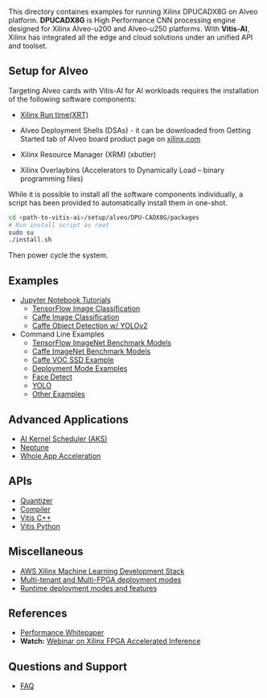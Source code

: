 This directory containes examples for running Xilinx DPUCADX8G on Alveo platform. **DPUCADX8G**  is High Performance CNN processing engine designed for Xilinx Alveo-u200 and Alveo-u250 platforms. With **Vitis-AI**, Xilinx has integrated all the edge and cloud solutions under an unified API and toolset.

## Setup for Alveo
Targeting Alveo cards with Vitis-AI for AI workloads requires the installation of the following software components:

* [Xilinx Run time(XRT)](https://github.com/Xilinx/XRT)

* Alveo Deployment Shells (DSAs) - it  can be downloaded from Getting Started tab of Alveo board product page on [xilinx.com](https://www.xilinx.com)

* Xilinx Resource Manager (XRM) (xbutler)

* Xilinx Overlaybins (Accelerators to Dynamically Load – binary programming files)

While it is possible to install all the software components individually, a script has been provided to automatically install them in one-shot.

```sh
cd <path-to-vitis-ai>/setup/alveo/DPU-CADX8G/packages
# Run install script as root
sudo su
./install.sh
```
Then power cycle the system.

## Examples
 - [Jupyter Notebook Tutorials](../../examples/DPU-CADX8G/notebooks/README.md)
   - [TensorFlow Image Classification](../../examples/DPU-CADX8G/notebooks/image_classification_tensorflow.ipynb)
   - [Caffe Image Classification](../../examples/DPU-CADX8G/notebooks/image_classification_caffe.ipynb)
   - [Caffe Object Detection w/ YOLOv2](../../examples/DPU-CADX8G/notebooks/object_detection_yolov2.ipynb)
 - Command Line Examples
   - [TensorFlow ImageNet Benchmark Models](../../examples/DPU-CADX8G/tensorflow/README.md)
   - [Caffe ImageNet Benchmark Models](../../examples/DPU-CADX8G/caffe/README.md)
   - [Caffe VOC SSD Example](../../examples/DPU-CADX8G/caffe/ssd-detect/README.md)
   - [Deployment Mode Examples](../../examples/DPU-CADX8G/deployment_modes/README.md)
   - [Face Detect](../../examples/DPU-CADX8G/face_detect/README.md)
   - [YOLO](../../examples/DPU-CADX8G/yolo/README.md)
   - [Other Examples](../../examples/DPU-CADX8G/vitis_ai_alveo_samples)

## Advanced Applications
 - [AI Kernel Scheduler (AKS)](../../tools/AKS/README.md)
 - [Neptune](../../demo/neptune/README.md)
 - [Whole App Acceleration](../../demo/Whole-App-Acceleration/README.md)

## APIs
 - [Quantizer](./quantizer.md)
 - [Compiler](./compiler.md)
 - [Vitis C++](./Vitis-C++API.md)
 - [Vitis Python](./Vitis-PythonAPI.md)

## Miscellaneous
 - [AWS Xilinx Machine Learning Development Stack](./aws-f1-launching.md)
 - [Multi-tenant and Multi-FPGA deployment modes](./multi-tenant-multi-fpga.md)
 - [Runtime deployment modes and features](./runtime-modes-features.md)

## References
 - [Performance Whitepaper][]
 - **Watch:** [Webinar on Xilinx FPGA Accelerated Inference][]


## Questions and Support
 - [FAQ](./faq.md)


[Amazon AWS EC2 F1]: https://aws.amazon.com/marketplace/pp/B077FM2JNS
[Xilinx Virtex UltraScale+ FPGA VCU1525 Acceleration Development Kit]: https://www.xilinx.com/products/boards-and-kits/vcu1525-a.html
[AWS F1 Application Execution on Xilinx Virtex UltraScale Devices]: https://github.com/aws/aws-fpga/blob/master/SDAccel/README.md
[SDAccel Forums]: https://forums.xilinx.com/t5/SDAccel/bd-p/SDx
[Release Notes]: ../release-notes/1.x.md
[UG1023]: https://www.xilinx.com/support/documentation/sw_manuals/xilinx2017_4/ug1023-sdaccel-user-guide.pdf
[FAQ]: faq.md
[Webinar on Xilinx FPGA Accelerated Inference]: https://event.on24.com/wcc/r/1625401/2D3B69878E21E0A3DA63B4CDB5531C23?partnerref=Mlsuite
[ML Suite Forum]: https://forums.xilinx.com/t5/Xilinx-ML-Suite/bd-p/ML
[ML Suite Lounge]: https://www.xilinx.com/products/boards-and-kits/alveo/applications/xilinx-machine-learning-suite.html
[Models]: https://www.xilinx.com/products/boards-and-kits/alveo/applications/xilinx-machine-learning-suite.html#gettingStartedCloud
[whitepaper here]: https://www.xilinx.com/support/documentation/white_papers/wp504-accel-dnns.pdf
[Performance Whitepaper]: https://www.xilinx.com/support/documentation/white_papers/wp504-accel-dnns.pdf
